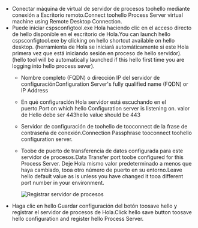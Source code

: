 * <span data-ttu-id="7eb53-101">Conectar máquina de virtual de servidor de procesos toohello mediante conexión a Escritorio remoto.</span><span class="sxs-lookup"><span data-stu-id="7eb53-101">Connect toohello Process Server virtual machine using Remote Desktop Connection.</span></span>
* <span data-ttu-id="7eb53-102">Puede iniciar cspsconfigtool.exe Hola haciendo clic en el acceso directo de hello disponible en el escritorio de Hola.</span><span class="sxs-lookup"><span data-stu-id="7eb53-102">You can launch hello cspsconfigtool.exe by clicking on hello shortcut available on hello desktop.</span></span> <span data-ttu-id="7eb53-103">(herramienta de Hola se iniciará automáticamente si este Hola primera vez que está iniciando sesión en proceso de hello servidor).</span><span class="sxs-lookup"><span data-stu-id="7eb53-103">(hello tool will be automatically launched if this hello first time you are logging into hello process sever).</span></span>
  - <span data-ttu-id="7eb53-104">Nombre completo (FQDN) o dirección IP del servidor de configuración</span><span class="sxs-lookup"><span data-stu-id="7eb53-104">Configuration Server's fully qualified name (FQDN) or IP Address</span></span>
  - <span data-ttu-id="7eb53-105">En qué configuración Hola servidor está escuchando en el puerto.</span><span class="sxs-lookup"><span data-stu-id="7eb53-105">Port on which hello Configuration server is listening on.</span></span> <span data-ttu-id="7eb53-106">valor de Hello debe ser 443</span><span class="sxs-lookup"><span data-stu-id="7eb53-106">hello value should be 443</span></span>
  - <span data-ttu-id="7eb53-107">Servidor de configuración de toohello de tooconnect de la frase de contraseña de conexión.</span><span class="sxs-lookup"><span data-stu-id="7eb53-107">Connection Passphrase tooconnect toohello configuration server.</span></span>
  - <span data-ttu-id="7eb53-108">Toobe de puerto de transferencia de datos configurada para este servidor de procesos.</span><span class="sxs-lookup"><span data-stu-id="7eb53-108">Data Transfer port toobe configured for this Process Server.</span></span> <span data-ttu-id="7eb53-109">Deje Hola mismo valor predeterminado a menos que haya cambiado, tooa otro número de puerto en su entorno.</span><span class="sxs-lookup"><span data-stu-id="7eb53-109">Leave hello default value as is unless you have changed it tooa different port number in your environment.</span></span>

    ![Registrar servidor de procesos](./media/site-recovery-vmware-register-process-server/register-ps.png)
* <span data-ttu-id="7eb53-111">Haga clic en hello Guardar configuración del botón toosave hello y registrar el servidor de procesos de Hola.</span><span class="sxs-lookup"><span data-stu-id="7eb53-111">Click hello save button toosave hello configuration and register hello Process Server.</span></span>
